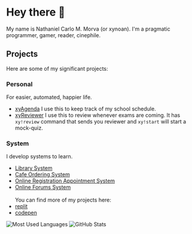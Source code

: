 # Hey there 👋
My name is Nathaniel Carlo M. Morva (or xynoan). I'm a pragmatic programmer, gamer, reader, cinephile.
## Projects
Here are some of my significant projects:
### Personal
For easier, automated, happier life.
- [xyAgenda](https://codepen.io/Xynoan/full/qByNrRY)
I use this to keep track of my school schedule.
- [xyReviewer](https://replit.com/@xynoan/xyReviewer)
I use this to review whenever exams are coming. It has `xy!review` command that sends you reviewer and `xy!start` will start a mock-quiz.
### System 
I develop systems to learn.
- [Library System](https://github.com/xynoan/Library-System)
- [Cafe Ordering System](https://github.com/xynoan/Cafe_Ordering_System)
- [Online Registration Appointment System](https://github.com/xynoan/QORA)
- [Online Forums System](https://github.com/xynoan/DisQroom)
<br><br>
You can find more of my projects here:
- [replit](https://replit.com/@xynoan)
- [codepen](https://codepen.io/Xynoan)

![Most Used Languages](https://github-readme-stats.vercel.app/api/top-langs/?username=xynoan&theme=dark&layout=compact&langs_count=8&card_width=188)
![GitHub Stats](https://github-readme-stats.vercel.app/api?username=xynoan&theme=dark&layout=compact&show_icons=true&count_private=true&line_height=24)
